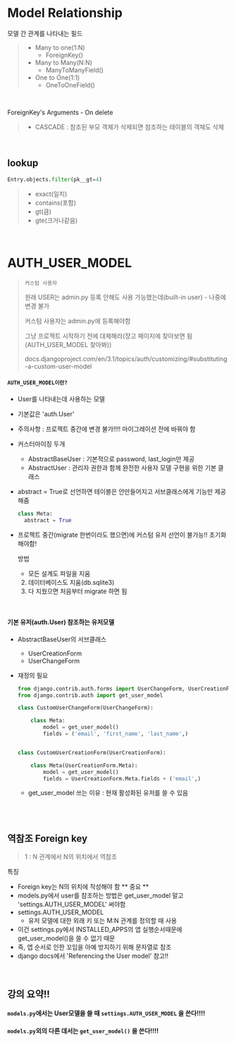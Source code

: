# Model Relationship

모델 간 관계를 나타내는 필드

> - Many to one(1:N)
>   - ForeignKey()
> - Many to Many(N:N)
>   - ManyToManyField()
> - One to One(1:1)
>   - OneToOneField()

<br>

ForeignKey's Arguments - On delete

> - CASCADE : 참조된 부모 객체가 삭제되면 참조하는 테이블의 객체도 삭제

<br>

## lookup

```python
Entry.objects.filter(pk__gt=4)
```

> - exact(일치)
> - contains(포함)
> - gt(큼)
> - gte(크거나같음)

<br>

# AUTH_USER_MODEL

> `커스텀 사용자`
>
> 원래 USER는 admin.py 등록 안해도 사용 가능했는데(built-in user) - 나중에 변경 불가
>
> 커스텀 사용자는 admin.py에 등록해야함
>
> 그냥 프로젝트 시작하기 전에 대체해라(쟝고 페이지에 찾아보면 됨(AUTH_USER_MODEL 찾아봐))
>
> docs.djangoproject.com/en/3.1/topics/auth/customizing/#substituting-a-custom-user-model

#### `AUTH_USER_MODEL이란?`

- User를 나타내는데 사용하는 모델
- 기본값은 'auth.User'
- 주의사항 : 프로젝트 중간에 변경 불가!!!! 마이그레이션 전에 바꿔야 함
- 커스터마이징 두개
	- AbstractBaseUser : 기본적으로 password, last_login만 제공
	- AbstractUser : 관리자 권한과 함께 완전한 사용자 모델 구현을 위한 기본 클래스

- abstract = True로 선언하면 테이블은 안만들어지고 서브클래스에게 기능만 제공해줌

  ```python
  class Meta:
  	abstract = True
  ```

- 프로젝트 중간(migrate 한번이라도 했으면)에 커스텀 유저 선언이 불가능!! 초기화 해야함!

  방법

  - 모든 설계도 파일을 지움
  2. 데이터베이스도 지움(db.sqlite3)
  3. 다 지웠으면 처음부터 migrate 하면 됨

<br>

#### 기본 유저(auth.User) 참조하는 유저모델

- AbstractBaseUser의 서브클래스
  - UserCreationForm
  - UserChangeForm

- 재정의 필요

  ```python
  from django.contrib.auth.forms import UserChangeForm, UserCreationForm
  from django.contrib.auth import get_user_model
  
  class CustomUserChangeForm(UserChangeForm):
  
      class Meta:
          model = get_user_model()
          fields = ('email', 'first_name', 'last_name',)
  
  
  class CustomUserCreationForm(UserCreationForm):
  
      class Meta(UserCreationForm.Meta):
          model = get_user_model()
          fields = UserCreationForm.Meta.fields + ('email',)
  ```

  - get_user_model 쓰는 이유 : 현재 활성화된 유저를 쓸 수 있음

<br>

<br>

## 역참조 Foreign key

> 1 : N 관계에서 N의 위치에서 역참조

특징

- Foreign key는 N의 위치에 작성해야 함			** 중요 **
- models.py에서 user를 참조하는 방법은 get_user_model 말고 'settings.AUTH_USER_MODEL' 써야함
- settings.AUTH_USER_MODEL
  - 유저 모델에 대한 외래 키 또는 M:N 관계를 정의할 때 사용
- 이건 settings.py에서 INSTALLED_APPS의 앱 실행순서때문에 get_user_model()을 쓸 수 없기 때문
- 즉, 앱 순서로 인한 꼬임을 아예 방지하기 위해 문자열로 참조
- django docs에서 'Referencing the User model' 참고!!

<br>

## 강의 요약!!

#### `models.py`에서는 User모델을 쓸 때 `settings.AUTH_USER_MODEL` 을 쓴다!!!!

#### `models.py`외의 다른 데서는 `get_user_model()` 을 쓴다!!!!



